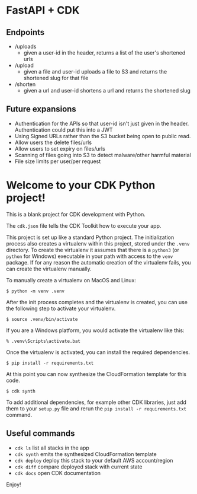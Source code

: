 
# FastAPI + CDK
## Endpoints
- /uploads 
  - given a user-id in the header, returns a list of the user's shortened urls
- /upload 
  - given a file and user-id uploads a file to S3 and returns the shortened slug for that file
- /shorten
  - given a url and user-id shortens a url and returns the shortened slug

## Future expansions

- Authentication for the APIs so that user-id isn't just given in the header. Authentication could put this into a JWT
- Using Signed URLs rather than the S3 bucket being open to public read.
- Allow users the delete files/urls
- Allow users to set expiry on files/urls
- Scanning of files going into S3 to detect malware/other harmful material
- File size limits per user/per request



# Welcome to your CDK Python project!

This is a blank project for CDK development with Python.

The `cdk.json` file tells the CDK Toolkit how to execute your app.

This project is set up like a standard Python project.  The initialization
process also creates a virtualenv within this project, stored under the `.venv`
directory.  To create the virtualenv it assumes that there is a `python3`
(or `python` for Windows) executable in your path with access to the `venv`
package. If for any reason the automatic creation of the virtualenv fails,
you can create the virtualenv manually.

To manually create a virtualenv on MacOS and Linux:

```
$ python -m venv .venv
```

After the init process completes and the virtualenv is created, you can use the following
step to activate your virtualenv.

```
$ source .venv/bin/activate
```

If you are a Windows platform, you would activate the virtualenv like this:

```
% .venv\Scripts\activate.bat
```

Once the virtualenv is activated, you can install the required dependencies.

```
$ pip install -r requirements.txt
```

At this point you can now synthesize the CloudFormation template for this code.

```
$ cdk synth
```

To add additional dependencies, for example other CDK libraries, just add
them to your `setup.py` file and rerun the `pip install -r requirements.txt`
command.

## Useful commands

 * `cdk ls`          list all stacks in the app
 * `cdk synth`       emits the synthesized CloudFormation template
 * `cdk deploy`      deploy this stack to your default AWS account/region
 * `cdk diff`        compare deployed stack with current state
 * `cdk docs`        open CDK documentation

Enjoy!
